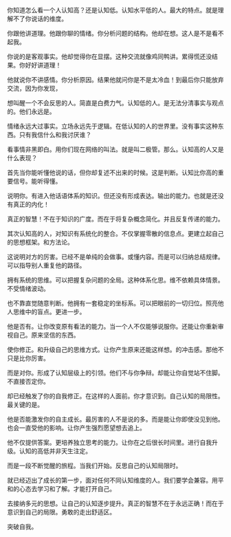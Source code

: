 你知道怎么看一个人认知高？还是认知低。认知水平低的人。最大的特点。就是理解不了你说话的维度。

你跟他讲道理。他跟你聊的情绪。你分析问题的结构。他却在想。这人是不是看不起我。

你说的是客观事实。他却觉得你在显摆。这种交流就像鸡同鸭讲。累得慌还没结果。你好好讲道理！

他就说你不讲感情。你分析原因。结果他就问你是不是太冷血！到最后你只能放弃交流，因为你发现，

想叫醒一个不会反思的人。简直是白费力气。认知低的人。是无法分清事实与观点的。他们永远是。

情绪永远大过事实。立场永远先于逻辑。在低认知的人的世界里。没有事实这种东西。只有我信什么和我讨厌谁？

看事情非黑即白。用你们现在网络的叫法。就是叫二极管。那么。认知高的人又是什么表现？

首先当你能听懂他说的话，但你却复述不出来的时候。这是判断。认知比你高的重要信号。能听得懂。

说明你。有进入他话语体系的知识。但还没有形成表达。输出的能力。也就是还没有真正的内化！

真正的智慧！不在于知识的广度。而在于将复杂概念简化。并且反复传递的能力。

其次认知高的人，对知识有系统化的整合。不仅掌握零散的信息点。更建立起自己的思想框架。和方法论。

这说明对方的厉害。已经不是单纯的会做事。或懂内容。而是可以归纳总结规律。可以指导别人重复他的路径。

拥有系统的思维。可以把握复杂问题的全局。这种体系化思。维不依赖具体情景。不受情绪波动。

也不靠直觉随意判断。他拥有一套稳定的坐标系。可以把眼前的一切归位。照亮他人思维中的盲点。更进一步。

他是否有。让你改变原有看法的能力。当一个人不仅能够说服你。还能让你重新审视自己。原来坚信的东西。

使你修正。和升级自己的思维方式。让你产生原来还能这样想。的冲击感。那他不只是比你厉害。

而是对你。形成了认知层级上的引领。他们不与你争辩。却能让你自觉站不住脚。不直接否定你。

却已经触发了你的自我修正。在这样的人面前。你才意识到。自己认知的局限性。最关键的是。

他是否能激发你的自主成长。最厉害的人不是说的多。而是能让你即使没见到他。也会一直受他的影响。让你产生强烈愿望想去追上。

他不仅提供答案。更培养独立思考的能力。让你在之后很长时间里。进行自我升级。认知的高低并非天生注定。

而是一段不断觉醒的旅程。当我们开始。反思自己的认知局限时。

就已经迈出了成长的第一步，面对任何不同认知维度的人。我们要学会兼容。用平和的心态去学习和了解。才能打开自己。

去接纳多元的思想。让自己的认知逐步提升。真正的智慧不在于永远正确！而在于意识到自己的局限。勇敢的走出舒适区。

突破自我。